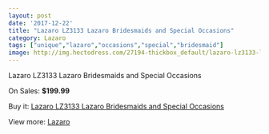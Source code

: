 ```yaml
---
layout: post
date: '2017-12-22'
title: "Lazaro LZ3133 Lazaro Bridesmaids and Special Occasions"
category: Lazaro
tags: ["unique","lazaro","occasions","special","bridesmaid"]
image: http://img.hectodress.com/27194-thickbox_default/lazaro-lz3133-lazaro-bridesmaids-and-special-occasions.jpg
---
```

Lazaro LZ3133 Lazaro Bridesmaids and Special Occasions

On Sales: **$199.99**
<a href="https://www.hectodress.com/lazaro/12665-lazaro-lz3133-lazaro-bridesmaids-and-special-occasions.html"><amp-img layout="responsive" width="600" height="600" src="//img.hectodress.com/27194-thickbox_default/lazaro-lz3133-lazaro-bridesmaids-and-special-occasions.jpg" alt="Lazaro LZ3133 Lazaro Bridesmaids and Special Occasions 0" /></a>
<a href="https://www.hectodress.com/lazaro/12665-lazaro-lz3133-lazaro-bridesmaids-and-special-occasions.html"><amp-img layout="responsive" width="600" height="600" src="//img.hectodress.com/27195-thickbox_default/lazaro-lz3133-lazaro-bridesmaids-and-special-occasions.jpg" alt="Lazaro LZ3133 Lazaro Bridesmaids and Special Occasions 1" /></a>

Buy it: [Lazaro LZ3133 Lazaro Bridesmaids and Special Occasions](https://www.hectodress.com/lazaro/12665-lazaro-lz3133-lazaro-bridesmaids-and-special-occasions.html "Lazaro LZ3133 Lazaro Bridesmaids and Special Occasions")

View more: [Lazaro](https://www.hectodress.com/194-lazaro "Lazaro")